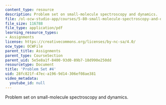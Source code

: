 ```yaml
---
content_type: resource
description: Problem set on small-molecule spectroscopy and dynamics.
file: /ol-ocw-studio-app/courses/5-80-small-molecule-spectroscopy-and-dynamics-fall-2008/28fc821f47eca1969d14306ef08ae381_ps4_1982.pdf
file_size: 116788
file_type: application/pdf
learning_resource_types:
- Assignments
license: https://creativecommons.org/licenses/by-nc-sa/4.0/
ocw_type: OCWFile
parent_title: Assignments
parent_type: CourseSection
parent_uid: 5e5e8a1f-8400-93d0-89b7-18d990e250dd
resourcetype: Document
title: 'Problem Set #4'
uid: 28fc821f-47ec-a196-9d14-306ef08ae381
video_metadata:
  youtube_id: null
---
```

Problem set on small-molecule spectroscopy and dynamics.
